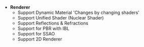 - __Renderer__
  - Support Dynamic Material 'Changes by changing shaders'
  - Support Unified Shader (Nuclear Shader)
  - Support Reflections & Refractions
  - Support for PBR with IBL
  - Support for SSAO
  - Support 2D Renderer